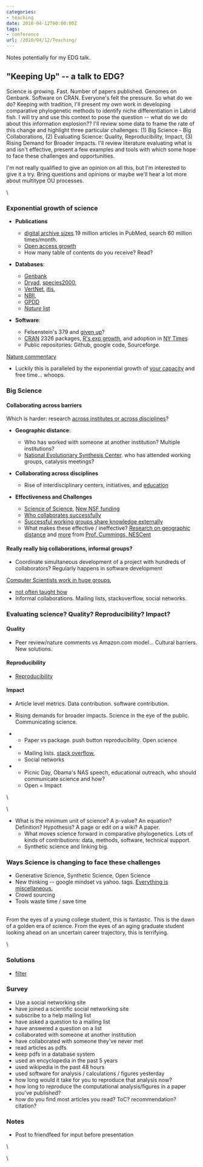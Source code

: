 ```yaml
---
categories:
- teaching
date: 2010-04-12T00:00:00Z
tags:
- conference
url: /2010/04/12/Teaching/
---
```


Notes potentially for my EDG talk.

"Keeping Up" -- a talk to EDG?
------------------------------

Science is growing. Fast. Number of papers published. Genomes on
Genbank. Software on CRAN. Everyone's felt the pressure. So what do we
do? Keeping with tradition, I'll present my own work in developing
comparative phylogenetic methods to identify niche differentiation in
Labrid fish. I will try and use this context to pose the question --
what do we do about this information explosion?? I'll review some data
to frame the rate of this change and highlight three particular
challenges: (1) Big Science - Big Collaborations, (2) Evaluating
Science: Quality, Reproducibility, Impact, (3) Rising Demand for Broader
Impacts. I'll review literature evaluating what is and isn't effective,
present a few examples and tools with which some hope to face these
challenges and opportunities.

I'm not really qualified to give an opinion on all this, but I'm
interested to give it a try. Bring questions and opinions or maybe we'll
hear a lot more about multitype OU processes.

\

### Exponential growth of science

-   **Publications**
    -   [digital archive
        sizes](http://hdl.handle.net/10.1371/journal.pcbi.1000204 "doi:10.1371/journal.pcbi.1000204")
        19 million articles in PubMed, search 60 million times/month.
    -   [Open access
        growth](http://poeticeconomics.blogspot.com/2009/07/dramatic-growth-of-plos-one-soon-to-be.html "http://poeticeconomics.blogspot.com/2009/07/dramatic-growth-of-plos-one-soon-to-be.html")
    -   How many table of contents do you receive? Read?

-   **Databases**:
    -   [Genbank](http://www.ncbi.nlm.nih.gov/genbank/genbankstats.html "http://www.ncbi.nlm.nih.gov/genbank/genbankstats.html")
    -   [Dryad](http://datadryad.org/repo/factSheet "http://datadryad.org/repo/factSheet"),
        [species2000](http://www.sp2000.org/ "http://www.sp2000.org/"),
    -   [VertNet](http://hdl.handle.net/10.1371/journal.pbio.1000309 "doi:10.1371/journal.pbio.1000309"),
        [itis](http://www.itis.gov/ "http://www.itis.gov/"),
    -   [NBII](https://www.nbii.gov/portal/server.pt?cached=false&space=Login&redirect=http%3A%2F%2Fwww.nbii.gov%2Fportal%2Fserver.pt%3F "https://www.nbii.gov/portal/server.pt?cached=false&space=Login&redirect=http%3A%2F%2Fwww.nbii.gov%2Fportal%2Fserver.pt%3F"),
    -   [GPDD](http://www3.imperial.ac.uk/cpb/research/patternsandprocesses/gpdd "http://www3.imperial.ac.uk/cpb/research/patternsandprocesses/gpdd")
    -   [*Nature*
        list](http://www.nature.com/authors/editorial_policies/availability.html "http://www.nature.com/authors/editorial_policies/availability.html")

-   **Software**:
    -   Felsenstein's 379 and [given
        up](http://evolution.genetics.washington.edu/phylip/software.html "http://evolution.genetics.washington.edu/phylip/software.html")?
    -   [CRAN](http://cran.r-project.org/web/packages/ "http://cran.r-project.org/web/packages/")
        2326 packages, [R's exp
        growth](http://blog.revolution-computing.com/2010/01/rs-exponential-package-growth-ctd.html "http://blog.revolution-computing.com/2010/01/rs-exponential-package-growth-ctd.html"),
        and adoption in [NY
        Times](http://www.nytimes.com/2009/01/07/technology/business-computing/07program.html "http://www.nytimes.com/2009/01/07/technology/business-computing/07program.html")
    -   Public repositories: Github, google code, Sourceforge.

[Nature
commentary](http://hdl.handle.net/10.1038/440413a "doi:10.1038/440413a")

-   Luckily this is paralleled by the exponential growth of [your
    capacity](http://www.slideshare.net/CameronNeylon/science-in-the-open "http://www.slideshare.net/CameronNeylon/science-in-the-open")
    and free time... whoops.

### Big Science

#### **Collaborating across barriers**

Which is harder: research [across institutes or across
disciplines](http://dx.doi.org/10.1177/0306312705055535 "http://dx.doi.org/10.1177/0306312705055535")?

-   **Geographic distance**:
    -   Who has worked with someone at another institution? Multiple
        institutions?
    -   [National Evolutionary Synthesis
        Center](http://www.nescent.org/index.php "http://www.nescent.org/index.php").
        who has attended working groups, catalysis meetings?

-   **Collaborating across disciplines**
    -   Rise of interdisciplinary centers, initiatives, and
        [education](http://hdl.handle.net/10.1126/science.1095480 "doi:10.1126/science.1095480")

-   **Effectiveness and Challenges**
    -   [Science of
        Science](https://www.nescent.org/science/sos.php "https://www.nescent.org/science/sos.php"),
        [New NSF
        funding](http://www.nsf.gov/funding/pgm_summ.jsp?pims_id=501084 "http://www.nsf.gov/funding/pgm_summ.jsp?pims_id=501084")
    -   [Who collaborates
        successfully](http://portal.acm.org/citation.cfm?id=1460563.1460633 "http://portal.acm.org/citation.cfm?id=1460563.1460633")
    -   [Successful working groups share knowledge
        externally](http://dx.doi.org/10.1287/mnsc.1030.0134 "http://dx.doi.org/10.1287/mnsc.1030.0134")
    -   What makes these effective / ineffective? [Research on
        geographic
        distance](http://csz.csu.edu.tw/pp/MISQ/2007/Vol.31_Issue.3/THE%20SPATIAL,%20TEMPORAL,%20AND%20CONFIGURATIONAL%20CHARACTERISTICS%20OF%20GEOGRAPHIC%20DISPERSION%20IN%20TEAMS,MIS%20Quarterly,2007.pdf "http://csz.csu.edu.tw/pp/MISQ/2007/Vol.31_Issue.3/THE%20SPATIAL,%20TEMPORAL,%20AND%20CONFIGURATIONAL%20CHARACTERISTICS%20OF%20GEOGRAPHIC%20DISPERSION%20IN%20TEAMS,MIS%20Quarterly,2007.pdf")
        and
        [more](http://scholar.google.com/scholar?as_q=&num=100&btnG=Search+Scholar&as_epq=Leading+Groups+from+a+Distance&as_oq=&as_eq=&as_occt=title&as_sauthors=&as_publication=&as_ylo=&as_yhi=&as_allsubj=all&hl=en "http://scholar.google.com/scholar?as_q=&num=100&btnG=Search+Scholar&as_epq=Leading+Groups+from+a+Distance&as_oq=&as_eq=&as_occt=title&as_sauthors=&as_publication=&as_ylo=&as_yhi=&as_allsubj=all&hl=en")
        from [Prof. Cummings,
        NESCent](http://netvis.fuqua.duke.edu/papers/ "http://netvis.fuqua.duke.edu/papers/")

#### **Really really big collaborations, informal groups?**

-   Coordinate simultaneous development of a project with hundreds of
    collaborators? Regularly happens in software development

[Computer Scientists work in huge
groups](http://lumberjaph.net/blog/index.php/2010/03/25/github-explorer/ "http://lumberjaph.net/blog/index.php/2010/03/25/github-explorer/"),

-   [not often taught
    how](http://quaid.fedorapeople.org/TOS/Practical_Open_Source_Software_Exploration/html/sn-Foreword-Why_Traditional_Student_Projects_Are_Ineffective.html "http://quaid.fedorapeople.org/TOS/Practical_Open_Source_Software_Exploration/html/sn-Foreword-Why_Traditional_Student_Projects_Are_Ineffective.html")
-   Informal collaborations. Mailing lists, stackoverflow, social
    networks.

### Evaluating science? Quality? Reproducibility? Impact?

#### Quality

-   Peer review/nature comments vs Amazon.com model... Cultural
    barriers. New solutions.

#### Reproducibility

-   [Reproducibility](http://www.bepress.com/sagmb/vol4/iss1/art2/ "http://www.bepress.com/sagmb/vol4/iss1/art2/")

#### Impact

-   Article level metrics. Data contribution. software contribution.
-   Rising demands for broader impacts. Science in the eye of the
    public. Communicating science.

-   -   Paper vs package. push button reproducibility. Open science

-   -   Mailing lists. [stack
        overflow.](http://stackoverflow.com/questions/2134583/looking-for-fast-algorithm-to-find-distance-between-two-nodes-in-binary-tree "http://stackoverflow.com/questions/2134583/looking-for-fast-algorithm-to-find-distance-between-two-nodes-in-binary-tree")
    -   Social networks

-   -   Picnic Day, Obama's NAS speech, educational outreach, who should
        communicate science and how?
    -   Open = Impact

\

\

-   What is the minimum unit of science? A p-value? An equation?
    Definition? Hypothesis? A page or edit on a wiki? A paper.
    -   What moves science forward in comparative phylogenetics. Lots of
        kinds of contributions: data, methods, software, technical
        support.
    -   Synthetic science and linking big.

### Ways Science is changing to face these challenges

-   Generative Science, Synthetic Science, Open Science
-   New thinking -- google mindset vs yahoo. tags. [Everything is
    miscellaneous.](http://www.youtube.com/watch?v=x3wOhXsjPYM "http://www.youtube.com/watch?v=x3wOhXsjPYM")
-   Crowd sourcing
-   Tools waste time / save time

\
 From the eyes of a young college student, this is fantastic. This is
the dawn of a golden era of science. From the eyes of an aging graduate
student looking ahead on an uncertain career trajectory, this is
terrifying.

\

### Solutions

-   [filter](http://www.slideshare.net/CameronNeylon/now-about-that-filter "http://www.slideshare.net/CameronNeylon/now-about-that-filter")

### Survey

-   Use a social networking site
-   have joined a scientific social networking site
-   subscribe to a help mailing list
-   have asked a question to a mailing list
-   have answered a question on a list
-   collaborated with someone at another institution
-   have collaborated with someone they've never met
-   read articles as pdfs
-   keep pdfs in a database system
-   used an encyclopedia in the past 5 years
-   used wikipedia in the past 48 hours
-   used software for analysis / calculations / figures yesterday
-   how long would it take for you to reproduce that analysis now?
-   how long to reproduce the computational analysis/figures in a paper
    you've published?
-   how do you find most articles you read? ToC? recommendation?
    citation?

### Notes

-   Post to friendfeed for input before presentation

\

\

